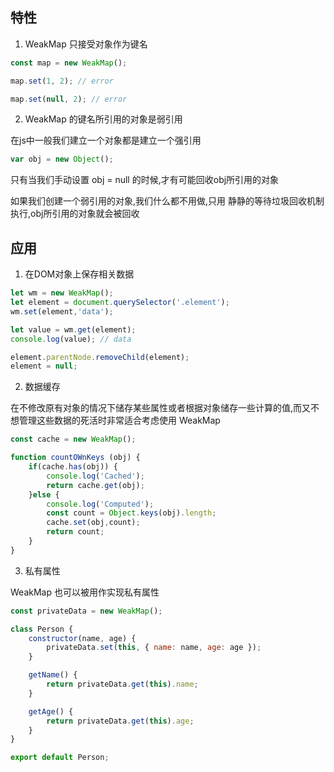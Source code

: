 ## 特性

1. WeakMap 只接受对象作为键名

```js
const map = new WeakMap();

map.set(1, 2); // error

map.set(null, 2); // error
```

2. WeakMap 的键名所引用的对象是弱引用

在js中一般我们建立一个对象都是建立一个强引用

```js
var obj = new Object();
```

只有当我们手动设置 obj = null 的时候,才有可能回收obj所引用的对象

如果我们创建一个弱引用的对象,我们什么都不用做,只用 静静的等待垃圾回收机制执行,obj所引用的对象就会被回收

## 应用

1. 在DOM对象上保存相关数据

```js
let wm = new WeakMap();
let element = document.querySelector('.element');
wm.set(element,'data');

let value = wm.get(element);
console.log(value); // data

element.parentNode.removeChild(element);
element = null;
```

2. 数据缓存

在不修改原有对象的情况下储存某些属性或者根据对象储存一些计算的值,而又不想管理这些数据的死活时非常适合考虑使用 WeakMap

```js
const cache = new WeakMap();

function countOWnKeys (obj) {
    if(cache.has(obj)) {
        console.log('Cached');
        return cache.get(obj);
    }else {
        console.log('Computed');
        const count = Object.keys(obj).length;
        cache.set(obj,count);
        return count;
    }
}
```

3. 私有属性

WeakMap 也可以被用作实现私有属性

```js
const privateData = new WeakMap();

class Person {
    constructor(name, age) {
        privateData.set(this, { name: name, age: age });
    }

    getName() {
        return privateData.get(this).name;
    }

    getAge() {
        return privateData.get(this).age;
    }
}

export default Person;
```